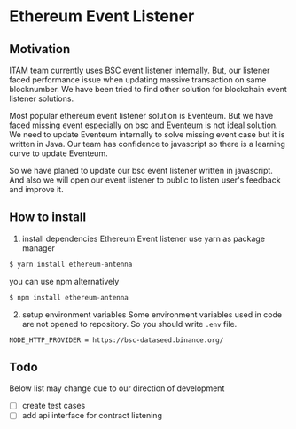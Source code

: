 # Ethereum Event Listener

## Motivation
ITAM team currently uses BSC event listener internally.
But, our listener faced performance issue when updating massive transaction on same blocknumber.
We have been tried to find other solution for blockchain event listener solutions.

Most popular ethereum event listener solution is Eventeum.
But we have faced missing event especially on bsc and Eventeum is not ideal solution.
We need to update Eventeum internally to solve missing event case but it is written in Java.
Our team has confidence to javascript so there is a learning curve to update Eventeum.

So we have planed to update our bsc event listener written in javascript.
And also we will open our event listener to public to listen user's feedback and improve it.

## How to install
1. install dependencies
Ethereum Event listener use yarn as package manager
```javascript
$ yarn install ethereum-antenna
```
you can use npm alternatively
```javascript
$ npm install ethereum-antenna
```
2. setup environment variables
Some environment variables used in code are not opened to repository.
So you should write `.env` file. 
```env
NODE_HTTP_PROVIDER = https://bsc-dataseed.binance.org/
```

## Todo
Below list may change due to our direction of development
- [ ] create test cases
- [ ] add api interface for contract listening
